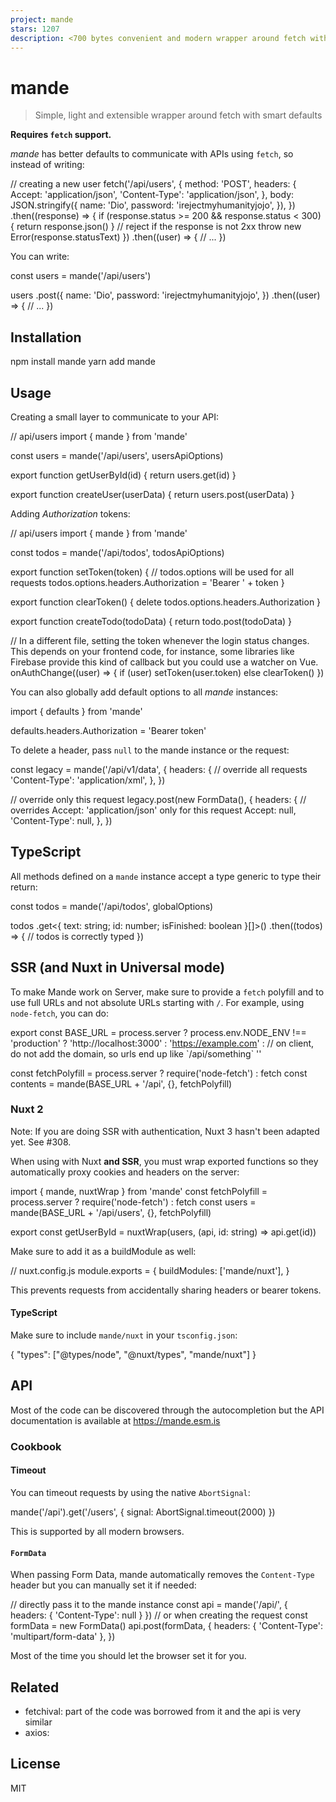 ```yaml
---
project: mande
stars: 1207
description: <700 bytes convenient and modern wrapper around fetch with smart extensible defaults
---
```


mande
=====

> Simple, light and extensible wrapper around fetch with smart defaults

**Requires `fetch` support.**

_mande_ has better defaults to communicate with APIs using `fetch`, so instead of writing:

// creating a new user
fetch('/api/users', {
  method: 'POST',
  headers: {
    Accept: 'application/json',
    'Content-Type': 'application/json',
  },
  body: JSON.stringify({
    name: 'Dio',
    password: 'irejectmyhumanityjojo',
  }),
})
  .then((response) \=> {
    if (response.status \>= 200 && response.status < 300) {
      return response.json()
    }
    // reject if the response is not 2xx
    throw new Error(response.statusText)
  })
  .then((user) \=> {
    // ...
  })

You can write:

const users \= mande('/api/users')

users
  .post({
    name: 'Dio',
    password: 'irejectmyhumanityjojo',
  })
  .then((user) \=> {
    // ...
  })

Installation
------------

npm install mande
yarn add mande

Usage
-----

Creating a small layer to communicate to your API:

// api/users
import { mande } from 'mande'

const users \= mande('/api/users', usersApiOptions)

export function getUserById(id) {
  return users.get(id)
}

export function createUser(userData) {
  return users.post(userData)
}

Adding _Authorization_ tokens:

// api/users
import { mande } from 'mande'

const todos \= mande('/api/todos', todosApiOptions)

export function setToken(token) {
  // todos.options will be used for all requests
  todos.options.headers.Authorization \= 'Bearer ' + token
}

export function clearToken() {
  delete todos.options.headers.Authorization
}

export function createTodo(todoData) {
  return todo.post(todoData)
}

// In a different file, setting the token whenever the login status changes. This depends on your frontend code, for instance, some libraries like Firebase provide this kind of callback but you could use a watcher on Vue.
onAuthChange((user) \=> {
  if (user) setToken(user.token)
  else clearToken()
})

You can also globally add default options to all _mande_ instances:

import { defaults } from 'mande'

defaults.headers.Authorization \= 'Bearer token'

To delete a header, pass `null` to the mande instance or the request:

const legacy \= mande('/api/v1/data', {
  headers: {
    // override all requests
    'Content-Type': 'application/xml',
  },
})

// override only this request
legacy.post(new FormData(), {
  headers: {
    // overrides Accept: 'application/json' only for this request
    Accept: null,
    'Content-Type': null,
  },
})

TypeScript
----------

All methods defined on a `mande` instance accept a type generic to type their return:

const todos \= mande('/api/todos', globalOptions)

todos
  .get<{ text: string; id: number; isFinished: boolean }\[\]\>()
  .then((todos) \=> {
    // todos is correctly typed
  })

SSR (and Nuxt in Universal mode)
--------------------------------

To make Mande work on Server, make sure to provide a `fetch` polyfill and to use full URLs and not absolute URLs starting with `/`. For example, using `node-fetch`, you can do:

export const BASE\_URL \= process.server
  ? process.env.NODE\_ENV !== 'production'
    ? 'http://localhost:3000'
    : 'https://example.com'
  : // on client, do not add the domain, so urls end up like \`/api/something\`
    ''

const fetchPolyfill \= process.server ? require('node-fetch') : fetch
const contents \= mande(BASE\_URL + '/api', {}, fetchPolyfill)

### Nuxt 2

Note: If you are doing SSR with authentication, Nuxt 3 hasn't been adapted yet. See #308.

When using with Nuxt **and SSR**, you must wrap exported functions so they automatically proxy cookies and headers on the server:

import { mande, nuxtWrap } from 'mande'
const fetchPolyfill \= process.server ? require('node-fetch') : fetch
const users \= mande(BASE\_URL + '/api/users', {}, fetchPolyfill)

export const getUserById \= nuxtWrap(users, (api, id: string) \=> api.get(id))

Make sure to add it as a buildModule as well:

// nuxt.config.js
module.exports \= {
  buildModules: \['mande/nuxt'\],
}

This prevents requests from accidentally sharing headers or bearer tokens.

#### TypeScript

Make sure to include `mande/nuxt` in your `tsconfig.json`:

{
  "types": \["@types/node", "@nuxt/types", "mande/nuxt"\]
}

API
---

Most of the code can be discovered through the autocompletion but the API documentation is available at https://mande.esm.is

### Cookbook

#### Timeout

You can timeout requests by using the native `AbortSignal`:

mande('/api').get('/users', { signal: AbortSignal.timeout(2000) })

This is supported by all modern browsers.

#### `FormData`

When passing Form Data, mande automatically removes the `Content-Type` header but you can manually set it if needed:

// directly pass it to the mande instance
const api \= mande('/api/', { headers: { 'Content-Type': null } })
// or when creating the request
const formData \= new FormData()
api.post(formData, {
  headers: { 'Content-Type': 'multipart/form-data' },
})

Most of the time you should let the browser set it for you.

Related
-------

-   fetchival: part of the code was borrowed from it and the api is very similar
-   axios:

License
-------

MIT

